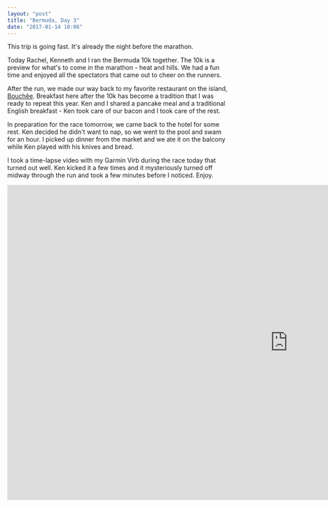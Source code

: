 ```yaml
---
layout: "post"
title: "Bermuda, Day 3"
date: "2017-01-14 18:06"
---
```


This trip is going fast. It's already the night before the marathon.

Today Rachel, Kenneth and I ran the Bermuda 10k together. The 10k is a preview for what's to come in the marathon - heat and hills. We had a fun time and enjoyed all the spectators that came out to cheer on the runners.

After the run, we made our way back to my favorite restaurant on the island, [Bouchêe](http://www.bouchee.bm/). Breakfast here after the 10k has become a tradition that I was ready to repeat this year. Ken and I shared a pancake meal and a traditional English breakfast - Ken took care of our bacon and I took care of the rest.

In preparation for the race tomorrow, we came back to the hotel for some rest. Ken decided he didn't want to nap, so we went to the pool and swam for an hour. I picked up dinner from the market and we ate it on the balcony while Ken played with his knives and bread.

I took a time-lapse video with my Garmin Virb during the race today that turned out well. Ken kicked it a few times and it mysteriously turned off midway through the run and took a few minutes before I noticed. Enjoy.

<iframe width="1280" height="720" src="https://www.youtube.com/embed/5Y8tuIW-Avc" frameborder="0" allowfullscreen></iframe>
